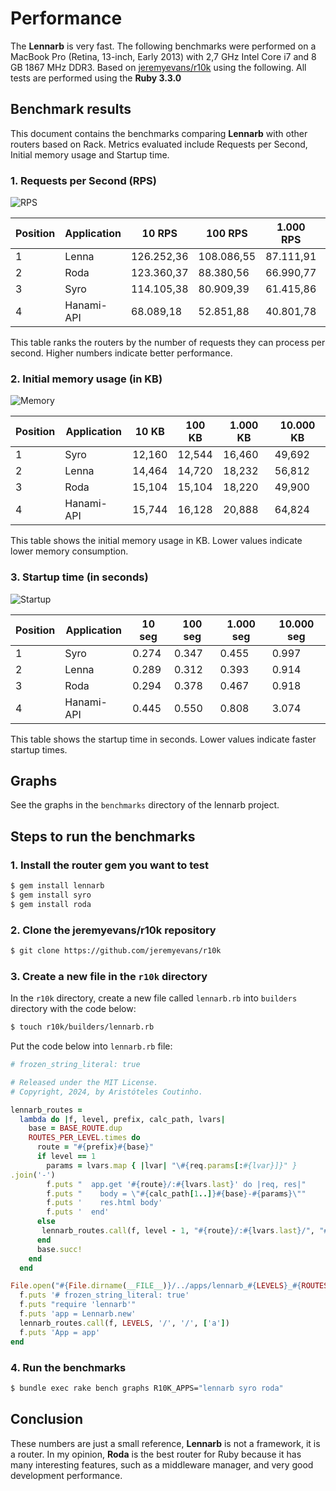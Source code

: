 # Performance

The **Lennarb** is very fast. The following benchmarks were performed on a MacBook Pro (Retina, 13-inch, Early 2013) with 2,7 GHz Intel Core i7 and 8 GB 1867 MHz DDR3. Based on [jeremyevans/r10k](https://github.com/jeremyevans/r10k) using the following. All tests are performed using the **Ruby 3.3.0**

## Benchmark results

This document contains the benchmarks comparing **Lennarb** with other routers based on Rack. Metrics evaluated include Requests per Second, Initial memory usage and Startup time.

### 1. Requests per Second (RPS)

![RPS](https://raw.githubusercontent.com/aristotelesbr/lennarb/main/benchmark/rps.png)

| Position | Application | 10 RPS     | 100 RPS    | 1.000 RPS | 10.000 RPS |
| -------- | ----------- | ---------- | ---------- | --------- | ---------- |
| 1        | Lenna       | 126.252,36 | 108.086,55 | 87.111,91 | 68.460,64  |
| 2        | Roda        | 123.360,37 | 88.380,56  | 66.990,77 | 48.108,29  |
| 3        | Syro        | 114.105,38 | 80.909,39  | 61.415,86 | 46.639,81  |
| 4        | Hanami-API  | 68.089,18  | 52.851,88  | 40.801,78 | 27.996,00  |

This table ranks the routers by the number of requests they can process per second. Higher numbers indicate better performance.

### 2. Initial memory usage (in KB)

![Memory](https://raw.githubusercontent.com/aristotelesbr/lennarb/main/benchmark/memory.png)

| Position | Application | 10 KB  | 100 KB | 1.000 KB | 10.000 KB |
| -------- | ----------- | ------ | ------ | -------- | --------- |
| 1        | Syro        | 12,160 | 12,544 | 16,460   | 49,692    |
| 2        | Lenna       | 14,464 | 14,720 | 18,232   | 56,812    |
| 3        | Roda        | 15,104 | 15,104 | 18,220   | 49,900    |
| 4        | Hanami-API  | 15,744 | 16,128 | 20,888   | 64,824    |

This table shows the initial memory usage in KB. Lower values indicate lower memory consumption.

### 3. Startup time (in seconds)

![Startup](https://raw.githubusercontent.com/aristotelesbr/lennarb/main/benchmark/runtime_with_startup.png)

| Position | Application | 10 seg | 100 seg | 1.000 seg | 10.000 seg |
| -------- | ----------- | ------ | ------- | --------- | ---------- |
| 1        | Syro        | 0.274  | 0.347   | 0.455     | 0.997      |
| 2        | Lenna       | 0.289  | 0.312   | 0.393     | 0.914      |
| 3        | Roda        | 0.294  | 0.378   | 0.467     | 0.918      |
| 4        | Hanami-API  | 0.445  | 0.550   | 0.808     | 3.074      |

This table shows the startup time in seconds. Lower values indicate faster startup times.

## Graphs

See the graphs in the `benchmarks` directory of the lennarb project.

## Steps to run the benchmarks

### 1. Install the router gem you want to test

```bash
$ gem install lennarb
$ gem install syro
$ gem install roda
```

### 2. Clone the jeremyevans/r10k repository

```bash
$ git clone https://github.com/jeremyevans/r10k
```

### 3. Create a new file in the `r10k` directory

In the `r10k` directory, create a new file called `lennarb.rb` into `builders` directory with the code below:

```bash
$ touch r10k/builders/lennarb.rb
```

Put the code below into `lennarb.rb` file:

```rb
# frozen_string_literal: true

# Released under the MIT License.
# Copyright, 2024, by Aristóteles Coutinho.

lennarb_routes =
  lambda do |f, level, prefix, calc_path, lvars|
    base = BASE_ROUTE.dup
    ROUTES_PER_LEVEL.times do
      route = "#{prefix}#{base}"
      if level == 1
        params = lvars.map { |lvar| "\#{req.params[:#{lvar}]}" }
.join('-')
        f.puts "  app.get '#{route}/:#{lvars.last}' do |req, res|"
        f.puts "    body = \"#{calc_path[1..]}#{base}-#{params}\""
        f.puts '    res.html body'
        f.puts '  end'
      else
       lennarb_routes.call(f, level - 1, "#{route}/:#{lvars.last}/", "#{calc_path}#{base}/", lvars + [lvars.last.succ])
      end
      base.succ!
    end
  end

File.open("#{File.dirname(__FILE__)}/../apps/lennarb_#{LEVELS}_#{ROUTES_PER_LEVEL}.rb", 'wb') do |f|
  f.puts '# frozen_string_literal: true'
  f.puts "require 'lennarb'"
  f.puts 'app = Lennarb.new'
  lennarb_routes.call(f, LEVELS, '/', '/', ['a'])
  f.puts 'App = app'
end
```

### 4. Run the benchmarks

```bash
$ bundle exec rake bench graphs R10K_APPS="lennarb syro roda"
```

## Conclusion

These numbers are just a small reference, **Lennarb** is not a framework, it is a router. In my opinion, **Roda** is the best router for Ruby because it has many interesting features, such as a middleware manager, and very good development performance.
